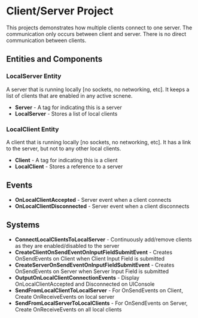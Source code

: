 # Client/Server Project
This projects demonstrates how multiple clients connect to one server.
The communication only occurs between client and server.
There is no direct communication between clients.

## Entities and Components

### LocalServer Entity
A server that is running locally [no sockets, no networking, etc].
It keeps a list of clients that are enabled in any active scnene.
- **Server** - A tag for indicating this is a server
- **LocalServer** - Stores a list of local clients

### LocalClient Entity
A client that is running locally [no sockets, no networking, etc].
It has a link to the server, but not to any other local clients.
- **Client** - A tag for indicating this is a client
- **LocalClient** - Stores a reference to a server

## Events
- **OnLocalClientAccepted** - Server event when a client connects
- **OnLocalClientDisconnected** - Server event when a client disconnects

## Systems
- **ConnectLocalClientsToLocalServer** - Continuously add/remove clients as they are enabled/disabled to the server
- **CreateClientOnSendEventOnInputFieldSubmitEvent** - Creates OnSendEvents on Client when Client Input Field is submitted
- **CreateServerOnSendEventOnInputFieldSubmitEvent** - Creates OnSendEvents on Server when Server Input Field is submitted
- **OutputOnLocalClientConnectionEvents** - Display OnLocalClientAccepted and Disconnected on UIConsole
- **SendFromLocalClientToLocalServer** - For OnSendEvents on Client, Create OnReceiveEvents on local server
- **SendFromLocalServerToLocalClients** - For OnSendEvents on Server, Create OnReceiveEvents on all local clients